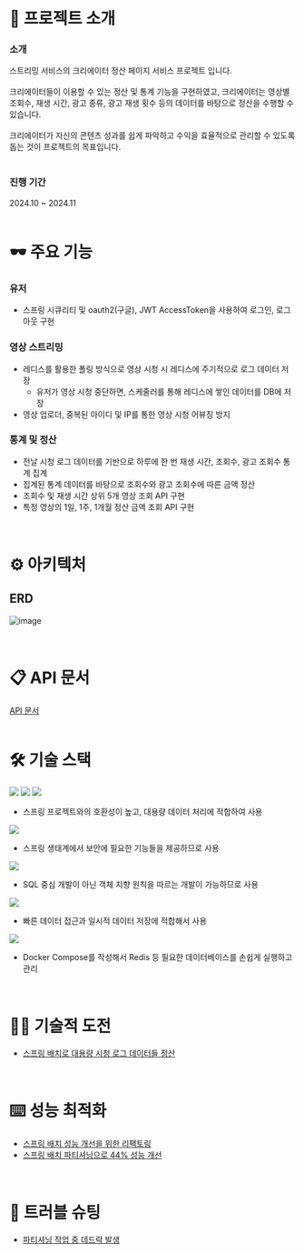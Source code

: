 # 📝 프로젝트 소개
### 소개
스트리밍 서비스의 크리에이터 정산 페이지 서비스 프로젝트 입니다. <br/> <br/>
크리에이터들이 이용할 수 있는 정산 및 통계 기능을 구현하였고, 크리에이터는 영상별 조회수, 재생 시간, 광고 종류, 광고 재생 횟수 등의 데이터를 바탕으로 정산을 수행할 수 있습니다. <br/> <br/>
크리에이터가 자신의 콘텐츠 성과를 쉽게 파악하고 수익을 효율적으로 관리할 수 있도록 돕는 것이 프로젝트의 목표입니다. <br/> <br/>


### 진행 기간
2024.10 ~ 2024.11 <br/> <br/>

# 🕶️ 주요 기능
### 유저
- 스프링 시큐리티 및 oauth2(구글), JWT AccessToken을 사용하여 로그인, 로그아웃 구현
### 영상 스트리밍
- 레디스를 활용한 폴링 방식으로 영상 시청 시 레디스에 주기적으로 로그 데이터 저장
  - 유저가 영상 시청 중단하면, 스케줄러를 통해 레디스에 쌓인 데이터를 DB에 저장
- 영상 업로더, 중복된 아이디 및 IP를 통한 영상 시청 어뷰징 방지
### 통계 및 정산
- 전날 시청 로그 데이터를 기반으로 하루에 한 번 재생 시간, 조회수, 광고 조회수 통계 집계
- 집계된 통계 데이터를 바탕으로 조회수와 광고 조회수에 따른 금액 정산
- 조회수 및 재생 시간 상위 5개 영상 조회 API 구현
- 특정 영상의 1일, 1주, 1개월 정산 금액 조회 API 구현

<br/>

# ⚙️ 아키텍처
## ERD
![image](https://github.com/user-attachments/assets/88c8e214-98bf-4278-990c-5b9986922813)


<br />

# 📋 API 문서
[API 문서](https://colorful-math-aeb.notion.site/API-123ea62dd71780f5a56fc633106833e2?pvs=4) <br /> <br />

# 🛠️ 기술 스택
<img src="https://img.shields.io/badge/java 21-007396?style=for-the-badge&logo=OpenJDK&logoColor=white">

<img src="https://img.shields.io/badge/springboot-6DB33F?style=for-the-badge&logo=springboot&logoColor=white">

<img src="https://img.shields.io/badge/spring batch-6DB33F?style=for-the-badge&logo=spring&logoColor=white">

- 스프링 프로젝트와의 호환성이 높고, 대용량 데이터 처리에 적합하여 사용

<img src="https://img.shields.io/badge/Spring Security-6DB33F?style=for-the-badge&logo=Spring Security&logoColor=white">

- 스프링 생태계에서 보안에 필요한 기능들을 제공하므로 사용

<img src="https://img.shields.io/badge/spring data jpa-6DB33F?style=for-the-badge&logo=spring&logoColor=white">

- SQL 중심 개발이 아닌 객체 지향 원칙을 따르는 개발이 가능하므로 사용

<img src="https://img.shields.io/badge/Redis-DC382D?style=for-the-badge&logo=Redis&logoColor=white"> 

- 빠른 데이터 접근과 일시적 데이터 저장에 적합해서 사용

<img src="https://img.shields.io/badge/docker-%230db7ed.svg?style=for-the-badge&logo=docker&logoColor=white"> 

- Docker Compose를 작성해서 Redis 등 필요한 데이터베이스를 손쉽게 실행하고 관리

<br />


# 🧑‍💻 기술적 도전
- [스프링 배치로 대용량 시청 로그 데이터들 정산](https://colorful-math-aeb.notion.site/13fea62dd71780769512fbb90a584b84?pvs=4)

<br />

# ⌨️ 성능 최적화
- [스프링 배치 성능 개선을 위한 리팩토링](https://colorful-math-aeb.notion.site/13fea62dd7178035b29ff74fecade712?pvs=4) <br />
- [스프링 배치 파티셔닝으로 44% 성능 개선](https://colorful-math-aeb.notion.site/95-13fea62dd71780e38332e0075ecd09c9?pvs=4)

<br />

# 🚧 트러블 슈팅
- [파티셔닝 작업 중 데드락 발생](https://colorful-math-aeb.notion.site/13bea62dd7178043a38ad593cb3edcd6?pvs=4)

